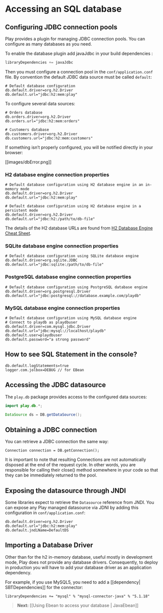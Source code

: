 <!--- Copyright (C) 2009-2013 Typesafe Inc. <http://www.typesafe.com> -->
# Accessing an SQL database

## Configuring JDBC connection pools

Play provides a plugin for managing JDBC connection pools. You can configure as many databases as you need.

To enable the database plugin add javaJdbc in your build dependencies :

```scala
libraryDependencies += javaJdbc
```

Then you must configure a connection pool in the `conf/application.conf` file. By convention the default JDBC data source must be called `default`:

```properties
# Default database configuration
db.default.driver=org.h2.Driver
db.default.url="jdbc:h2:mem:play"
```

To configure several data sources:

```properties
# Orders database
db.orders.driver=org.h2.Driver
db.orders.url="jdbc:h2:mem:orders"

# Customers database
db.customers.driver=org.h2.Driver
db.customers.url="jdbc:h2:mem:customers"
```

If something isn’t properly configured, you will be notified directly in your browser:

[[images/dbError.png]]

### H2 database engine connection properties

```properties
# Default database configuration using H2 database engine in an in-memory mode
db.default.driver=org.h2.Driver
db.default.url="jdbc:h2:mem:play"
```

```properties
# Default database configuration using H2 database engine in a persistent mode
db.default.driver=org.h2.Driver
db.default.url="jdbc:h2:/path/to/db-file"
```

The details of the H2 database URLs are found from [H2 Database Engine Cheat Sheet](http://www.h2database.com/html/cheatSheet.html).

### SQLite database engine connection properties

```properties
# Default database configuration using SQLite database engine
db.default.driver=org.sqlite.JDBC
db.default.url="jdbc:sqlite:/path/to/db-file"
```

### PostgreSQL database engine connection properties

```properties
# Default database configuration using PostgreSQL database engine
db.default.driver=org.postgresql.Driver
db.default.url="jdbc:postgresql://database.example.com/playdb"
```

### MySQL database engine connection properties

```properties
# Default database configuration using MySQL database engine
# Connect to playdb as playdbuser
db.default.driver=com.mysql.jdbc.Driver
db.default.url="jdbc:mysql://localhost/playdb"
db.default.user=playdbuser
db.default.password="a strong password"
```

## How to see SQL Statement in the console?

```properties
db.default.logStatements=true
logger.com.jolbox=DEBUG // for EBean
```

## Accessing the JDBC datasource

The `play.db` package provides access to the configured data sources:

```java
import play.db.*;

DataSource ds = DB.getDataSource();
```

## Obtaining a JDBC connection

You can retrieve a JDBC connection the same way:

```
Connection connection = DB.getConnection();
```
It is important to note that resulting Connections are not automatically disposed at the end of the request cycle. In other words, you are responsible for calling their close() method somewhere in your code so that they can be immediately returned to the pool.

## Exposing the datasource through JNDI

Some libraries expect to retrieve the `Datasource` reference from JNDI. You can expose any Play managed datasource via JDNI by adding this configuration in `conf/application.conf`:

```
db.default.driver=org.h2.Driver
db.default.url="jdbc:h2:mem:play"
db.default.jndiName=DefaultDS
```

## Importing a Database Driver

Other than for the h2 in-memory database, useful mostly in development mode, Play does not provide any database drivers. Consequently, to deploy in production you will have to add your database driver as an application dependency.

For example, if you use MySQL5, you need to add a [[dependency| SBTDependencies]] for the connector:

```
libraryDependencies += "mysql" % "mysql-connector-java" % "5.1.18"
```

> **Next:** [[Using Ebean to access your database | JavaEbean]]
